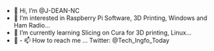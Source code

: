 - 👋 Hi, I’m @J-DEAN-NC
- 👀 I’m interested in Raspberry Pi Software, 3D Printing, Windows and Ham Radio...
- 🌱 I’m currently learning Slicing on Cura for 3D printing, Linux...
- 💞️ - 📫 How to reach me ... Twitter: @Tech_Ingfo_Today

<!---
J-DEAN-NC/J-DEAN-NC is a ✨ special ✨ repository because its `README.md` (this file) appears on your GitHub profile.
You can click the Preview link to take a look at your changes.
--->
